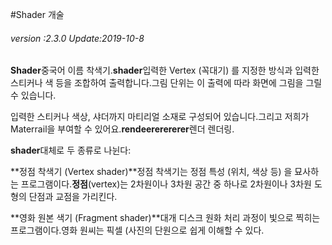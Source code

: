 #Shader 개술

######  *version :2.3.0   Update:2019-10-8*

​**Shader**중국어 이름 착색기.**shader**입력한 Vertex (꼭대기) 를 지정한 방식과 입력한 스티커나 색 등을 조합하여 출력합니다.그림 단위는 이 출력에 따라 화면에 그림을 그릴 수 있습니다.

입력한 스티커나 색상, 샤더까지 마티리얼 소재로 구성되어 있습니다.그리고 저희가 Materrail을 부여할 수 있어요.**rendeererererer**렌더 렌더링.

​**shader**대체로 두 종류로 나뉜다:

​**정점 착색기 (Vertex shader)**정점 착색기는 정점 특성 (위치, 색상 등) 을 묘사하는 프로그램이다.**정점**(vertex)는 2차원이나 3차원 공간 중 하나로 2차원이나 3차원 도형의 단점과 교점을 가리킨다.

​**영화 원본 색기 (Fragment shader)**대개 디스크 원화 처리 과정이 빛으로 찍히는 프로그램이다.영화 원씨는 픽셀 (사진의 단원으로 쉽게 이해할 수 있다.
